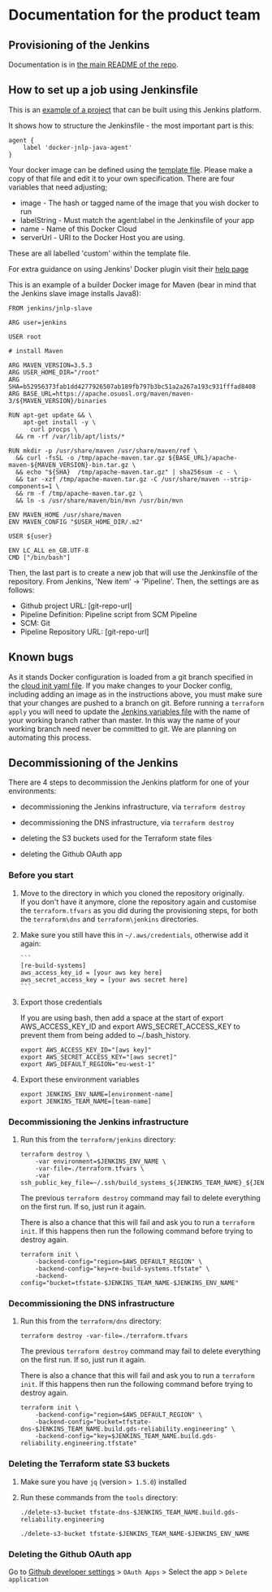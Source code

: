 # Documentation for the product team

## Provisioning of the Jenkins

Documentation is in [the main README of the repo].

## How to set up a job using Jenkinsfile

This is an [example of a project] that can be built using this Jenkins platform.

It shows how to structure the Jenkinsfile - the most important part is this:

```
agent {
    label 'docker-jnlp-java-agent'
}
```

Your docker image can be defined using the [template file].
Please make a copy of that file and edit it to your own specification. There are four variables that need adjusting;

* image - The hash or tagged name of the image that you wish docker to run
* labelString - Must match the agent:label in the Jenkinsfile of your app
* name - Name of this Docker Cloud
* serverUrl - URI to the Docker Host you are using.

These are all labelled 'custom' within the template file.

For extra guidance on using Jenkins' Docker plugin visit their [help page]

This is an example of a builder Docker image for Maven (bear in mind that the Jenkins slave image installs Java8):

```
FROM jenkins/jnlp-slave

ARG user=jenkins

USER root

# install Maven

ARG MAVEN_VERSION=3.5.3
ARG USER_HOME_DIR="/root"
ARG SHA=b52956373fab1dd4277926507ab189fb797b3bc51a2a267a193c931fffad8408
ARG BASE_URL=https://apache.osuosl.org/maven/maven-3/${MAVEN_VERSION}/binaries

RUN apt-get update && \
    apt-get install -y \
      curl procps \
  && rm -rf /var/lib/apt/lists/*

RUN mkdir -p /usr/share/maven /usr/share/maven/ref \
  && curl -fsSL -o /tmp/apache-maven.tar.gz ${BASE_URL}/apache-maven-${MAVEN_VERSION}-bin.tar.gz \
  && echo "${SHA}  /tmp/apache-maven.tar.gz" | sha256sum -c - \
  && tar -xzf /tmp/apache-maven.tar.gz -C /usr/share/maven --strip-components=1 \
  && rm -f /tmp/apache-maven.tar.gz \
  && ln -s /usr/share/maven/bin/mvn /usr/bin/mvn

ENV MAVEN_HOME /usr/share/maven
ENV MAVEN_CONFIG "$USER_HOME_DIR/.m2"

USER ${user}

ENV LC_ALL en_GB.UTF-8
CMD ["/bin/bash"]
```

Then, the last part is to create a new job that will use the Jenkinsfile of the repository.
From Jenkins, 'New item' -> 'Pipeline'. Then, the settings are as follows:

* Github project URL: [git-repo-url]
* Pipeline Definition: Pipeline script from SCM Pipeline
* SCM: Git
* Pipeline Repository URL: [git-repo-url]

## Known bugs

As it stands Docker configuration is loaded from a git branch specified in the [cloud init yaml file]. If you make changes to your Docker config, including adding an image as in the instructions above, you must make sure that your changes are pushed to a branch on git. Before running a `terraform apply` you will need to update the [Jenkins variables file] with the name of your working branch rather than master. In this way the name of your working branch need never be committed to git. We are planning on automating this process.

## Decommissioning of the Jenkins

There are 4 steps to decommission the Jenkins platform for one of your environments:

* decommissioning the Jenkins infrastructure, via `terraform destroy`

* decommissioning the DNS infrastructure, via `terraform destroy`

* deleting the S3 buckets used for the Terraform state files

* deleting the Github OAuth app

### Before you start

1. Move to the directory in which you cloned the repository originally.\
If you don't have it anymore, clone the repository again and customise the `terraform.tfvars`
as you did during the provisioning steps, for both the `terraform\dns` and `terraform\jenkins` directories.

1. Make sure you still have this in `~/.aws/credentials`, otherwise add it again:

       ```
       [re-build-systems]
       aws_access_key_id = [your aws key here]
       aws_secret_access_key = [your aws secret here]
       ```

1. Export those credentials

   If you are using bash, then add a space at the start of export AWS_ACCESS_KEY_ID and export AWS_SECRET_ACCESS_KEY to prevent them from being added to ~/.bash_history.

   ```
   export AWS_ACCESS_KEY_ID="[aws key]"
   export AWS_SECRET_ACCESS_KEY="[aws secret]"
   export AWS_DEFAULT_REGION="eu-west-1"
   ```

1. Export these environment variables

    ```
    export JENKINS_ENV_NAME=[environment-name]
    export JENKINS_TEAM_NAME=[team-name]
    ```

### Decommissioning the Jenkins infrastructure

1. Run this from the `terraform/jenkins` directory:

    ```
    terraform destroy \
        -var environment=$JENKINS_ENV_NAME \
        -var-file=./terraform.tfvars \
        -var ssh_public_key_file=~/.ssh/build_systems_${JENKINS_TEAM_NAME}_${JENKINS_ENV_NAME}_rsa.pub
    ```

    The previous `terraform destroy` command may fail to delete everything on the first run. If so, just run it again.

    There is also a chance that this will fail and ask you to run a `terraform init`. If this happens then run the following command before trying to destroy again.

    ```
    terraform init \
        -backend-config="region=$AWS_DEFAULT_REGION" \
        -backend-config="key=re-build-systems.tfstate" \
        -backend-config="bucket=tfstate-$JENKINS_TEAM_NAME-$JENKINS_ENV_NAME"
    ```

### Decommissioning the DNS infrastructure

1. Run this from the `terraform/dns` directory:

    ```
    terraform destroy -var-file=./terraform.tfvars
    ```

    The previous `terraform destroy` command may fail to delete everything on the first run. If so, just run it again.

    There is also a chance that this will fail and ask you to run a `terraform init`. If this happens then run the following command before trying to destroy again.

    ```
    terraform init \
        -backend-config="region=$AWS_DEFAULT_REGION" \
        -backend-config="bucket=tfstate-dns-$JENKINS_TEAM_NAME.build.gds-reliability.engineering" \
        -backend-config="key=$JENKINS_TEAM_NAME.build.gds-reliability.engineering.tfstate"
    ```

### Deleting the Terraform state S3 buckets

1. Make sure you have `jq` (version `> 1.5.0`) installed

1. Run these commands from the `tools` directory:

    ```
    ./delete-s3-bucket tfstate-dns-$JENKINS_TEAM_NAME.build.gds-reliability.engineering
    ```

    ```
    ./delete-s3-bucket tfstate-$JENKINS_TEAM_NAME-$JENKINS_ENV_NAME
    ```

### Deleting the Github OAuth app

Go to [Github developer settings] > `OAuth Apps` > Select the app > `Delete application`


[the main README of the repo]: https://github.com/alphagov/re-build-systems
[example of a project]: https://github.com/alphagov/re-build-systems-sample-java-app/tree/jenkinsfile-supported-by-re-build-mvp
[template file]: /docker/files/groovy/add-sample-agent-docker-image.groovy
[cloud init yaml file]: /terraform/jenkins/cloud-init/server-asg-xenial-16.04-amd64-server.yaml
[Jenkins variables file]: /terraform/jenkins/variables.tf
[help page]: https://wiki.jenkins.io/display/JENKINS/Docker+Plugin
[Github developer settings]: https://github.com/settings/developers
